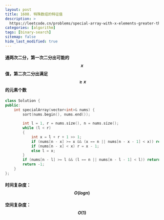 ```yaml
---
layout: post
title: 1608. 特殊数组的特征值
description: >
  https://leetcode.cn/problems/special-array-with-x-elements-greater-than-or-equal-x/
categories: [algorithm]
tags: [binary-search]
sitemap: false
hide_last_modified: true
---
```


#### 通两次二分，第一次二分出可能的$$x$$值，第二次二分出满足 $$\geqslant x$$的元素个数

```c++
class Solution {
public:
    int specialArray(vector<int>& nums) {
        sort(nums.begin(), nums.end());
        
        int l = 1, r = nums.size(), n = nums.size();
        while (l < r)
        {
            int x = l + r + 1 >> 1;
            if (nums[n - x] >= x && (x == n || nums[n - x - 1] < x)) return x;
            if (nums[n - x] < x) r = x - 1;
            else l = x;
        }
        if (nums[n - l] >= l && (l == n || nums[n - l - 1] < l)) return l;
        return -1;
    }
};
```

#### 时间复杂度：$$ O(logn) $$ 

#### 空间复杂度：$$ O(1) $$